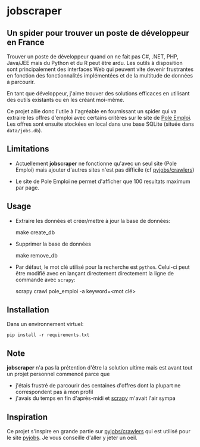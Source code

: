 # jobscraper


## Un spider pour trouver un poste de développeur en France

Trouver un poste de développeur quand on ne fait pas C#, .NET, PHP, Java/JEE
mais du Python et du R peut être ardu. Les outils à disposition sont
principalement des interfaces Web qui peuvent vite devenir frustrantes en
fonction des fonctionnalités implémentées et de la multitude de données à parcourir.

En tant que développeur, j'aime trouver des solutions efficaces en utilisant
des outils existants ou en les créant moi-même. 

Ce projet allie donc l'utile à l'agréable en fournissant un spider qui va
extraire les offres d'emploi avec certains critères sur le site de [Pole Emploi][pole_emploi].
Les offres sont ensuite stockées en local dans une base SQLite (située dans
`data/jobs.db`).


## Limitations

* Actuellement **jobscraper** ne fonctionne qu'avec un seul site (Pole Emploi)
mais ajouter d'autres sites n'est pas difficile (cf [pyjobs/crawlers][crawlers])

* Le site de Pole Emploi ne permet d'afficher que 100 resultats maximum par page.


## Usage

* Extraire les données et créer/mettre à jour la base de données:

    make create_db

* Supprimer la base de données

    make remove_db

* Par défaut, le mot clé utilisé pour la recherche est `python`. Celui-ci peut
être modifié avec en lançant directement directement la ligne de commande avec
`scrapy`:

    scrapy crawl pole_emploi -a keyword=<mot clé>


## Installation

Dans un environnement virtuel:

    pip install -r requirements.txt


## Note

**jobscraper** n'a pas la prétention d'être la solution ultime mais est avant
tout un projet personnel commencé parce que

* j'étais frustré de parcourir des centaines d'offres dont la plupart ne
  correspondent pas à mon profil
* j'avais du temps en fin d'après-midi et [scrapy][scrapy] m'avait l'air sympa


## Inspiration

Ce projet s'inspire en grande partie sur [pyjobs/crawlers][crawlers] qui est
utilisé pour le site [pyjobs][pyjobs]. Je vous conseille d'aller y jeter un
oeil. 


[crawlers]: https://github.com/pyjobs/crawlers
[pole_emploi]: http://www.pole-emploi.fr/accueil/
[pyjobs]: http://pyjobs.fr/
[scrapy]: http://scrapy.org/
